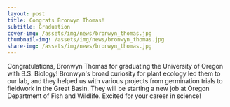 ```yaml
---
layout: post
title: Congrats Bronwyn Thomas!
subtitle: Graduation
cover-img: /assets/img/news/bronwyn_thomas.jpg
thumbnail-img: /assets/img/news/bronwyn_thomas.jpg
share-img: /assets/img/news/bronwyn_thomas.jpg
---
```


Congratulations, Bronwyn Thomas for graduating the University of Oregon with B.S. Biology! Bronwyn's broad curiosity for plant ecology led them to our lab, and they helped us with various projects from germination trials to fieldwork in the Great Basin. They will be starting a new job at Oregon Department of Fish and Wildlife. Excited for your career in science!